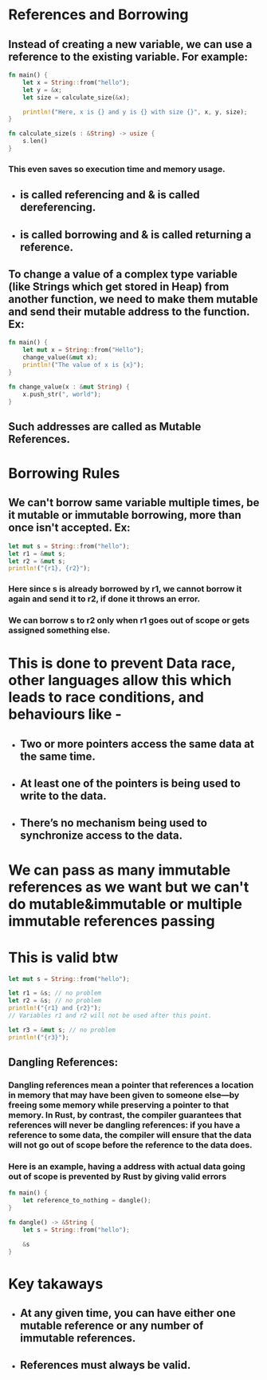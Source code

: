 # References and Borrowing

## Instead of creating a new variable, we can use a reference to the existing variable. For example:
```rust
fn main() {
    let x = String::from("hello");
    let y = &x;
    let size = calculate_size(&x);

    println!("Here, x is {} and y is {} with size {}", x, y, size);
}

fn calculate_size(s : &String) -> usize {
    s.len()
}
```
### This even saves so execution time and memory usage.

- ## is called referencing and & is called dereferencing.
- ## is called borrowing and & is called returning a reference.


## To change a value of a complex type variable (like Strings which get stored in Heap) from another function, we need to make them mutable and send their mutable address to the function. Ex:
```rust
fn main() {
    let mut x = String::from("Hello");
    change_value(&mut x);
    println!("The value of x is {x}");
}

fn change_value(x : &mut String) {
    x.push_str(", world");
}
```
## Such addresses are called as **Mutable References**.


# Borrowing Rules

## We can't borrow same variable multiple times, be it mutable or immutable borrowing, more than once isn't accepted. Ex:
```rust
let mut s = String::from("hello");
let r1 = &mut s;
let r2 = &mut s;
println!("{r1}, {r2}");
```
### Here since s is already borrowed by r1, we cannot borrow it again and send it to r2, if done it throws an error.
### We can borrow s to r2 only when r1 goes out of scope or gets assigned something else.

# This is done to prevent **Data race**, other languages allow this which leads to race conditions, and behaviours like -
- ## Two or more pointers access the same data at the same time.
- ## At least one of the pointers is being used to write to the data.
- ## There’s no mechanism being used to synchronize access to the data.

# **We can pass as many immutable references as we want but we can't do mutable&immutable or multiple immutable references passing**
# This is valid btw
```rust
let mut s = String::from("hello");

let r1 = &s; // no problem
let r2 = &s; // no problem
println!("{r1} and {r2}");
// Variables r1 and r2 will not be used after this point.

let r3 = &mut s; // no problem
println!("{r3}");
```

## Dangling References:
### Dangling references mean a pointer that references a location in memory that may have been given to someone else—by freeing some memory while preserving a pointer to that memory. In Rust, by contrast, the compiler guarantees that references will never be dangling references: if you have a reference to some data, the compiler will ensure that the data will not go out of scope before the reference to the data does.

### Here is an example, having a address with actual data going out of scope is prevented by Rust by giving valid errors
```rust
fn main() {
    let reference_to_nothing = dangle();
}

fn dangle() -> &String {
    let s = String::from("hello");

    &s
}
```



# Key takaways
- ## At any given time, you can have either one mutable reference or any number of immutable references.
- ## References must always be valid.

